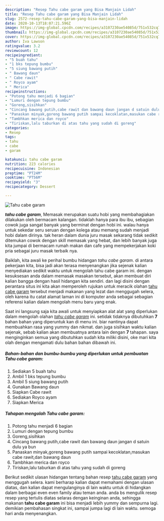 ```yaml
---
description: "Resep Tahu cabe garam yang Bisa Manjain Lidah"
title: "Resep Tahu cabe garam yang Bisa Manjain Lidah"
slug: 2572-resep-tahu-cabe-garam-yang-bisa-manjain-lidah
date: 2020-10-13T18:07:21.596Z
image: https://img-global.cpcdn.com/recipes/a3107230ae54085d/751x532cq70/tahu-cabe-garam-foto-resep-utama.jpg
thumbnail: https://img-global.cpcdn.com/recipes/a3107230ae54085d/751x532cq70/tahu-cabe-garam-foto-resep-utama.jpg
cover: https://img-global.cpcdn.com/recipes/a3107230ae54085d/751x532cq70/tahu-cabe-garam-foto-resep-utama.jpg
author: Iva Lawson
ratingvalue: 3.2
reviewcount: 12
recipeingredient:
- "5 buah tahu"
- "1 bks tepung bumbu"
- "5 siung bawang putih"
- " Bawang daun"
- " Cabe rawit"
- " Royco ayam"
- " Merica"
recipeinstructions:
- "Potong tahu menjadi 6 bagian"
- "Lumuri dengan tepung bumbu"
- "Goreng,sisihkan"
- "Cincang bawang putih,cabe rawit dan bawang daun jangan d satuin dulu ya bun"
- "Panaskan minyak,goreng bawang putih sampai kecoklatan,masukan cabe rawit,dan bawang daun"
- "Tambhkan merica dan royco"
- "Tiriskan,lalu taburkan di atas tahu yang sudah di goreng"
categories:
- Resep
tags:
- tahu
- cabe
- garam

katakunci: tahu cabe garam 
nutrition: 223 calories
recipecuisine: Indonesian
preptime: "PT24M"
cooktime: "PT56M"
recipeyield: "3"
recipecategory: Dessert

---
```



![Tahu cabe garam](https://img-global.cpcdn.com/recipes/a3107230ae54085d/751x532cq70/tahu-cabe-garam-foto-resep-utama.jpg)

<b><i>tahu cabe garam</i></b>, Memasak merupakan suatu hobi yang membahagiakan dilakukan oleh bermacam kalangan. tidaklah hanya para ibu ibu, sebagian cowok juga sangat banyak yang berminat dengan hobi ini. walau hanya untuk sekedar seru seruan dengan kolega atau memang sudah menjadi hobi dalam dirinya. tak heran dalam dunia juru masak sekarang tidak sedikit ditemukan cowok dengan skill memasak yang hebat, dan lebih banyak juga kita jumpai di bermacam rumah makan dan cafe yang mempekerjakan koki pria sebagai juru masak terbaik nya.

Baiklah, kita awali ke perihal bumbu hidangan <i>tahu cabe garam</i>. di antara pekerjaan kita, bisa jadi akan terasa menyenangkan jika sejenak kalian menyediakan sedikit waktu untuk mengolah tahu cabe garam ini. dengan kesuksesan anda dalam memasak masakan tersebut, akan membuat diri kalian bangga dengan hasil hidangan kita sendiri. dan lagi disini dengan perantara situs ini kita akan memperoleh rujukan untuk meracik olahan <u>tahu cabe garam</u> tersebut menjadi makanan yang lezat dan menggugah selera, oleh karena itu catat alamat laman ini di komputer anda sebagai sebagian referensi kalian dalam mengolah menu baru yang enak.




Saat ini langsung saja kita awali untuk menyiapkan alat alat yang diperlukan dalam mengolah olahan <u><i>tahu cabe garam</i></u> ini. setidak tidaknya dibutuhkan <b>7</b> bahan bahan yang diperuntuk kan di menu ini. biar nantinya dapat membuahkan rasa yang yummy dan nikmat. dan juga sisihkan waktu kalian sejenak, sebab kalian akan membuatnya antara lain dengan <b>7</b> tahapan. saya menginginkan semua yang dibutuhkan sudah kita miliki disini, oke mari kita olah dengan mengamati dulu bahan bahan dibawah ini.

<!--inarticleads1-->

##### Bahan-bahan dan bumbu-bumbu yang diperlukan untuk pembuatan Tahu cabe garam:

1. Sediakan 5 buah tahu
1. Ambil 1 bks tepung bumbu
1. Ambil 5 siung bawang putih
1. Gunakan  Bawang daun
1. Siapkan  Cabe rawit
1. Sediakan  Royco ayam
1. Siapkan  Merica




<!--inarticleads2-->

##### Tahapan mengolah Tahu cabe garam:

1. Potong tahu menjadi 6 bagian
1. Lumuri dengan tepung bumbu
1. Goreng,sisihkan
1. Cincang bawang putih,cabe rawit dan bawang daun jangan d satuin dulu ya bun
1. Panaskan minyak,goreng bawang putih sampai kecoklatan,masukan cabe rawit,dan bawang daun
1. Tambhkan merica dan royco
1. Tiriskan,lalu taburkan di atas tahu yang sudah di goreng




Berikut sedikit ulasan hidangan tentang bahan resep <u>tahu cabe garam</u> yang menggugah selera. kami berharap kalian dapat memahami dengan ulasan diatas, dan kalian dapat mengulanginya di lain waktu untuk di hidangkan dalam berbagai even even family atau teman anda. anda bs mengulik resep resep yang tertulis diatas selaras dengan keinginan anda, sehingga makanan <b>tahu cabe garam</b> ini bisa menjadi lebih yummy dan sempurna lagi. demikian pembahasan singkat ini, sampai jumpa lagi di lain waktu. semoga hari anda menyenangkan.
